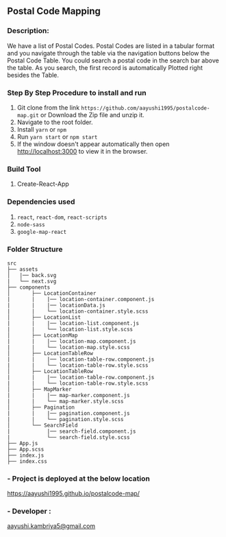 
## Postal Code Mapping

### Description:
 We have a list of Postal Codes. Postal Codes are listed in a tabular format and you navigate through the table via the navigation buttons below the Postal Code Table. You could search a postal code in the search bar above the table. As you search, the first record is automatically Plotted right besides the Table.

### Step By Step Procedure to install and run

1. Git clone from the link `https://github.com/aayushi1995/postalcode-map.git` or Download the Zip file and unzip it.
2. Navigate to the root folder.
2. Install `yarn` or `npm`
4. Run ` yarn start ` or ` npm start `
5. If the window doesn't appear automatically then open [http://localhost:3000](http://localhost:3000) to view it in the browser.

### Build Tool  
1. Create-React-App

### Dependencies used
1. ` react `, ` react-dom `, ` react-scripts ` 
2. ` node-sass `
3. ` google-map-react `

### Folder Structure

```
src
├── assets
│   |── back.svg
|   └── next.svg
├── components
│       ├── LocationContainer
|       |    |── location-container.component.js
|       |    |── locationData.js
|       |    └── location-container.style.scss
│       ├── LocationList
|       |    |── location-list.component.js
|       |    └── location-list.style.scss
│       ├── LocationMap
|       |    |── location-map.component.js
|       |    └── location-map.style.scss
│       ├── LocationTableRow
|       |    |── location-table-row.component.js
|       |    └── location-table-row.style.scss
│       ├── LocationTableRow
|       |    |── location-table-row.component.js
|       |    └── location-table-row.style.scss
│       ├── MapMarker
|       |    |── map-marker.component.js
|       |    └── map-marker.style.scss
│       ├── Pagination
|       |    |── pagination.component.js
|       |    └── pagination.style.scss
│       └── SearchField
|            |── search-field.component.js
|            └── search-field.style.scss
├── App.js
├── App.scss
├── index.js
├── index.css

```

### - Project is deployed at the below location

https://aayushi1995.github.io/postalcode-map/

### - Developer :

aayushi.kambriya5@gmail.com





